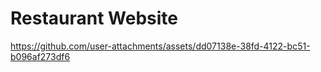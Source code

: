 # Restaurant Website

https://github.com/user-attachments/assets/dd07138e-38fd-4122-bc51-b096af273df6




